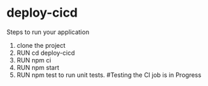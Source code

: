 # deploy-cicd
Steps to run your application
1. clone the project
2. RUN cd deploy-cicd
3. RUN npm ci
4. RUN npm start
5. RUN npm test to run unit tests.
#Testing the CI job is in Progress
